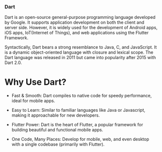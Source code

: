 ### Dart

Dart is an open-source general-purpose programming language developed by Google. It supports application development on both the client and server side. However, it is widely used for the development of Android apps, iOS apps, IoT(Internet of Things), and web applications using the Flutter Framework.

Syntactically, Dart bears a strong resemblance to Java, C, and JavaScript.  It is a dynamic object-oriented language with closure and lexical scope. The Dart language was released in 2011 but came into popularity after 2015 with Dart 2.0.

# Why Use Dart?

 - Fast & Smooth: Dart compiles to native code for speedy performance, ideal for mobile apps.

 - Easy to Learn: Similar to familiar languages like Java or Javascript, making it approachable for new developers.

 - Flutter Power: Dart is the heart of Flutter, a popular framework for building beautiful and functional mobile apps.

 - One Code, Many Places: Develop for mobile, web, and even desktop with a single codebase (primarily with Flutter).